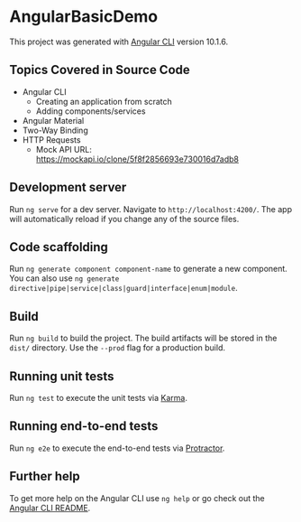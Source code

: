 # AngularBasicDemo

This project was generated with [Angular CLI](https://github.com/angular/angular-cli) version 10.1.6.

## Topics Covered in Source Code
- Angular CLI
  - Creating an application from scratch
  - Adding components/services
- Angular Material
- Two-Way Binding
- HTTP Requests
  - Mock API URL: https://mockapi.io/clone/5f8f2856693e730016d7adb8

## Development server

Run `ng serve` for a dev server. Navigate to `http://localhost:4200/`. The app will automatically reload if you change any of the source files.

## Code scaffolding

Run `ng generate component component-name` to generate a new component. You can also use `ng generate directive|pipe|service|class|guard|interface|enum|module`.

## Build

Run `ng build` to build the project. The build artifacts will be stored in the `dist/` directory. Use the `--prod` flag for a production build.

## Running unit tests

Run `ng test` to execute the unit tests via [Karma](https://karma-runner.github.io).

## Running end-to-end tests

Run `ng e2e` to execute the end-to-end tests via [Protractor](http://www.protractortest.org/).

## Further help

To get more help on the Angular CLI use `ng help` or go check out the [Angular CLI README](https://github.com/angular/angular-cli/blob/master/README.md).
